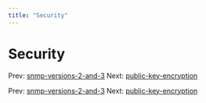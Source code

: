 ```yaml
---
title: "Security"
---
```


# Security

Prev: [snmp-versions-2-and-3](snmp-versions-2-and-3.md)
Next: [public-key-encryption](public-key-encryption.md)

Prev: [snmp-versions-2-and-3](snmp-versions-2-and-3.md)
Next: [public-key-encryption](public-key-encryption.md)
